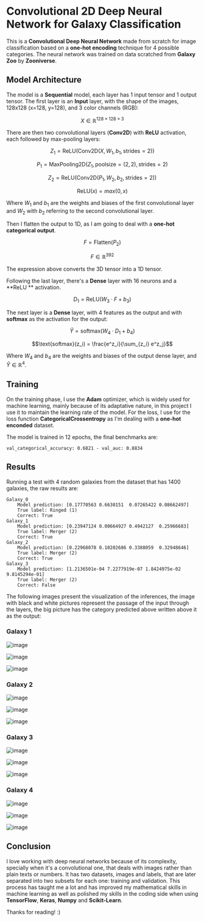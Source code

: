 # Convolutional 2D Deep Neural Network for Galaxy Classification

This is a **Convolutional Deep Neural Network** made from scratch for image classification based on a **one-hot encoding** technique for 4 possible categories. The neural network was trained on data scratched from **Galaxy Zoo** by **Zooniverse**.

## Model Architecture

The model is a **Sequential** model, each layer has 1 input tensor and 1 output tensor. The first layer is an **Input** layer, with the shape of the images, 128x128 (x=128, y=128), and 3 color channels (RGB):

$$X \in \mathbb{R}^{128 \times 128 \times 3}$$

There are then two convolutional layers (**Conv2D**) with **ReLU** activation, each followed by max-pooling layers:

$$Z_1 = \text{ReLU}(\text{Conv2D}(X, W_1, b_1, \text{strides}=2))$$

$$P_1 = \text{MaxPooling2D}(Z_1, \text{poolsize}=(2, 2), \text{strides}=2)$$

$$Z_2 = \text{ReLU}(\text{Conv2D}(P_1, W_2, b_2, \text{strides}=2))$$

$$\text{ReLU}(x) = max(0,x)$$

Where $W_1$ and $b_1$ are the weights and biases of the first convolutional layer and $W_2$ with $b_2$ referring to the second convolutional layer.

Then I flatten the output to 1D, as I am going to deal with a **one-hot categorical output**. 

$$F = \text{Flatten}(P_2)$$

$$F \in \mathbb{R}^{392}$$

The expression above converts the 3D tensor into a 1D tensor.

Following the last layer, there's a **Dense** layer with 16 neurons and a **ReLU ** activation. 

$$D_1 = \text{ReLU}(W_3 \cdot F + b_3)$$

The next layer is a **Dense** layer, with 4 features as the output and with **softmax** as the activation for the output:

$$\hat{Y} = \text{softmax}(W_4 \cdot D_1 + b_4)$$

$$\text{softmax}(z_i) = \frac{e^z_i}{\sum_{z_i} e^z_j}$$


Where $W_4$ and ${b_4}$ are the weights and biases of the output dense layer, and $\hat{Y} \in \mathbb{R}^{4}$.


## Training

On the training phase, I use the **Adam** optimizer, which is widely used for machine learning, mainly because of its adaptative nature, in this project I use it to maintain the learning rate of the model. For the loss, I use for the loss function **CategoricalCrossentropy** as I'm dealing with a **one-hot enconded** dataset.

The model is trained in 12 epochs, the final benchmarks are:

```val_categorical_accuracy: 0.6821 - val_auc: 0.8834```

## Results

Running a test with 4 random galaxies from the dataset that has 1400 galaxies, the raw results are:

```
Galaxy_0
	Model prediction: [0.17770563 0.6630151  0.07265422 0.08662497]
	True label: Ringed (1)
	Correct: True
Galaxy_1
	Model prediction: [0.23947124 0.00664927 0.4942127  0.25966683]
	True label: Merger (2)
	Correct: True
Galaxy_2
	Model prediction: [0.22968078 0.10202686 0.3388059  0.32948646]
	True label: Merger (2)
	Correct: True
Galaxy_3
	Model prediction: [1.2136501e-04 7.2277919e-07 1.8424975e-02 9.8145294e-01]
	True label: Merger (2)
	Correct: False
```

The following images present the visualization of the inferences, the image with black and white pictures represent the passage of the input through the layers, the big picture has the category predicted above written above it as the output:

### Galaxy 1

![image](https://github.com/user-attachments/assets/ed143ee0-3e23-4a2e-a0be-07cae18bc2f2)

![image](https://github.com/user-attachments/assets/70cd80d7-a3d0-4e94-b914-2982bb88573a)

![image](https://github.com/user-attachments/assets/af909bc3-3288-4cd7-8d7a-ac1403fceace)

### Galaxy 2

![image](https://github.com/user-attachments/assets/b5643947-16db-4b1f-9cf0-20006fb61c8b)

![image](https://github.com/user-attachments/assets/933b53b9-e919-40cb-b8d4-91321ec84e91)

![image](https://github.com/user-attachments/assets/5923237b-f7ce-43b1-ab1e-5fd041eec4f3)

### Galaxy 3

![image](https://github.com/user-attachments/assets/94e0c48f-5863-45ae-9498-2361010e27a3)

![image](https://github.com/user-attachments/assets/76c3122d-29e8-4827-b648-bc8875fd00dd)

![image](https://github.com/user-attachments/assets/52e5935b-19d9-4096-b0cc-19a71d3c7ab8)

### Galaxy 4

![image](https://github.com/user-attachments/assets/e2651409-9b86-4873-aae2-1235deee6345)

![image](https://github.com/user-attachments/assets/6091e201-226a-431c-ba0d-c3a430291afa)

![image](https://github.com/user-attachments/assets/3fe3cee5-4e94-4d63-811e-98e7650aa274)

## Conclusion

I love working with deep neural networks because of its complexity, specially when it's a convolutional one, that deals with images rather than plain texts or numbers. It has two datasets, images and labels, that are later separated into two subsets for each one: training and validation. This process has taught me a lot and has improved my mathematical skills in machine learning as well as polished my skills in the coding side when using **TensorFlow**, **Keras**, **Numpy** and **Scikit-Learn**.

Thanks for reading! :)
